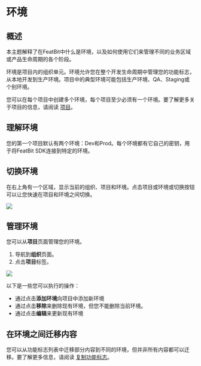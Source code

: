 # 环境

## 概述

本主题解释了在FeatBit中什么是环境，以及如何使用它们来管理不同的业务区域或产品生命周期的各个阶段。

环境是项目内的组织单元。环境允许您在整个开发生命周期中管理您的功能标志，从本地开发到生产环境。项目中的典型环境可能包括生产环境、QA、Staging或个别环境。

您可以在每个项目中创建多个环境，每个项目至少必须有一个环境。要了解更多关于项目的信息，请阅读 [项目](projects.md)。

## 理解环境

您的第一个项目默认有两个环境：Dev和Prod。每个环境都有它自己的密钥，用于将FeatBit SDK连接到特定的环境。

## 切换环境

在右上角有一个区域，显示当前的组织、项目和环境。点击项目或环境或切换按钮可以让您快速在项目和环境之间切换。

![](../../feature-flags/assets/organizing-flags/environments/001.webp)

## 管理环境

您可以从**项目**页面管理您的环境。

1. 导航到**组织**页面。
2.  点击**项目**标签。

![](../../feature-flags/assets/organizing-flags/environments/002.webp)

以下是一些您可以执行的操作：

* 通过点击**添加环境**向项目中添加新环境
* 通过点击**移除**来删除现有环境，但您不能删除当前环境。
* 通过点击**编辑**来更新现有环境

## 在环境之间迁移内容

您可以从功能标志列表中迁移部分内容到不同的环境，但并非所有内容都可以迁移。要了解更多信息，请阅读 [复制功能标志](the-flags-list.md#copying-feature-flags)。
